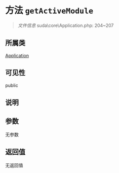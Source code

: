 # 方法 `getActiveModule`

> *文件信息* suda\core\Application.php: 204~207

## 所属类 

[Application](../Application.md)

## 可见性

 public 

## 说明



## 参数


无参数


## 返回值

无返回值
